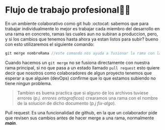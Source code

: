 # **Flujo de trabajo profesional🧑‍💻**

En un ambiente colaborativo como git hub :octocat: sabemos que para trabajar individualmente lo mejor es trabajar cada miembro del desarrollo en una rama en concreto, ramas las cuales aun no subiran a produccion, pero, y si los cambios que tenemos hasta ahora ya estan listos para subir? bueno con esto utilizaremos el siguiente comando:

```js
git merge nombreRama //este comando nos ayuda a fusionar la rama con la cual estamos trabajando -> la rama principal
```

Cuando hacemos un `git merge` no se fusiona directamente con nuestra rama principal, si no que pasa a un estado llamado `pull request` esto quiere decir que nosotros como colaboradores de algun proyecto tenemos que esperar a que alguien (devOps) confirme que lo que estamos subiendo no tiene ningun problema. 

> Tambien es buena practica que si alguno de los archivos tuviese errores (*p.j. errores ortograficos*) crearamos una rama con el nombre de la solucion de dicho documento (*p.j fix-algo*).

Pull request: Es una funcionalidad de github, en la que un colaborador pide que revisen sus cambios antes de hacer merge a una rama, normalmente ***main***.
